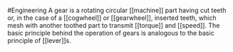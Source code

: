 #Engineering 
A gear is a rotating circular [[machine]] part having cut teeth or, in the case of a [[cogwheel]] or [[gearwheel]], inserted teeth, which mesh with another toothed part to transmit [[torque]] and [[speed]]. The basic principle behind the operation of gears is analogous to the basic principle of [[lever]]s.